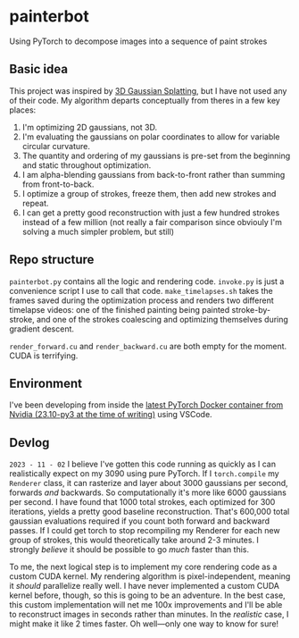 # painterbot
Using PyTorch to decompose images into a sequence of paint strokes

## Basic idea
This project was inspired by [3D Gaussian Splatting](https://repo-sam.inria.fr/fungraph/3d-gaussian-splatting/), but I have not used any of their code. My algorithm departs conceptually from theres in a few key places:

1. I'm optimizing 2D gaussians, not 3D.
2. I'm evaluating the gaussians on polar coordinates to allow for variable circular curvature.
3. The quantity and ordering of my gaussians is pre-set from the beginning and static throughout optimization.
4. I am alpha-blending gaussians from back-to-front rather than summing from front-to-back.
5. I optimize a group of strokes, freeze them, then add new strokes and repeat.
6. I can get a pretty good reconstruction with just a few hundred strokes instead of a few million (not really a fair comparison since obviouly I'm solving a much simpler problem, but still)

## Repo structure
`painterbot.py` contains all the logic and rendering code. `invoke.py` is just a convenience script I use to call that code. `make_timelapses.sh` takes the frames saved during the optimization process and renders two different timelapse videos: one of the finished painting being painted stroke-by-stroke, and one of the strokes coalescing and optimizing themselves during gradient descent.

`render_forward.cu` and `render_backward.cu` are both empty for the moment. CUDA is terrifying.

## Environment
I've been developing from inside the [latest PyTorch Docker container from Nvidia (23.10-py3 at the time of writing)](https://catalog.ngc.nvidia.com/orgs/nvidia/containers/pytorch/tags) using VSCode.

## Devlog
`2023 - 11 - 02`
I believe I've gotten this code running as quickly as I can realistically expect on my 3090 using pure PyTorch. If I `torch.compile` my `Renderer` class, it can rasterize and layer about 3000 gaussians per second, forwards *and* backwards. So computationally it's more like 6000 gaussians per second. I have found that 1000 total strokes, each optimized for 300 iterations, yields a pretty good baseline reconstruction. That's 600,000 total gaussian evaluations required if you count both forward and backward passes. If I could get torch to stop recompiling my Renderer for each new group of strokes, this would theoretically take around 2-3 minutes. I strongly *believe* it should be possible to go *much* faster than this.

To me, the next logical step is to implement my core rendering code as a custom CUDA kernel. My rendering algorithm is pixel-independent, meaning it *should* parallelize really well. I have never implemented a custom CUDA kernel before, though, so this is going to be an adventure. In the best case, this custom implementation will net me 100x improvements and I'll be able to reconstruct images in seconds rather than minutes. In the *realistic* case, I might make it like 2 times faster. Oh well—only one way to know for sure!
